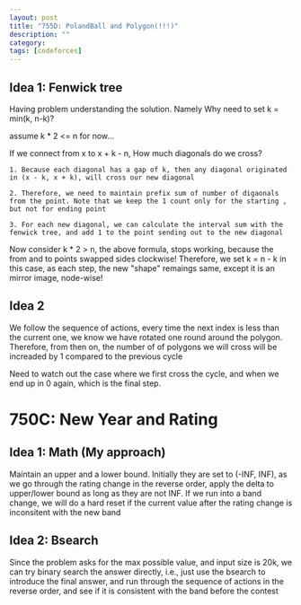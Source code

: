 ```yaml
---
layout: post
title: "755D: PolandBall and Polygon(!!!)"
description: ""
category: 
tags: [codeforces]
---
```


Idea 1: Fenwick tree
------------
Having problem understanding the solution. Namely Why need to set k = min(k, n-k)?

assume k * 2 <= n for now...

If we connect from x to x + k - n, How much diagonals do we cross?
```
1. Because each diagonal has a gap of k, then any diagonal originated in (x - k, x + k), will cross our new diagonal

2. Therefore, we need to maintain prefix sum of number of digaonals from the point. Note that we keep the 1 count only for the starting , but not for ending point

3. For each new diagonal, we can calculate the interval sum with the fenwick tree, and add 1 to the point sending out to the new diagonal

```

Now consider k * 2 > n, the above formula, stops working, because the from and to points swapped sides clockwise! Therefore, we set k = n - k in this case, as each step, the new "shape" remaings same, except it is an mirror image, node-wise!


Idea 2
-----------

We follow the sequence of actions, every time the next index is less than the current one, we know we have rotated one round around the polygon. Therefore, from then on, the number of of polygons we will cross will be increaded by 1 compared to the previous cycle

Need to watch out the case where we first cross the cycle, and when we end up in 0 again, which is the final step.


# 750C: New Year and Rating

Idea 1: Math (My approach)
--------------
Maintain an upper and a lower bound. Initially they are set to (-INF, INF), as we go through the rating change in the reverse order, apply the delta to upper/lower bound as long as they are not INF. If we run into a band change, we will do a hard reset if the current value after the rating change is inconsitent with the new band


Idea 2: Bsearch
-------------
Since the problem asks for the max possible value, and input size is 20k, we can try binary search the answer directly, i.e., just use the bsearch to introduce the final answer, and run through the sequence of actions in the reverse order, and see if it is consistent with the band before the contest

